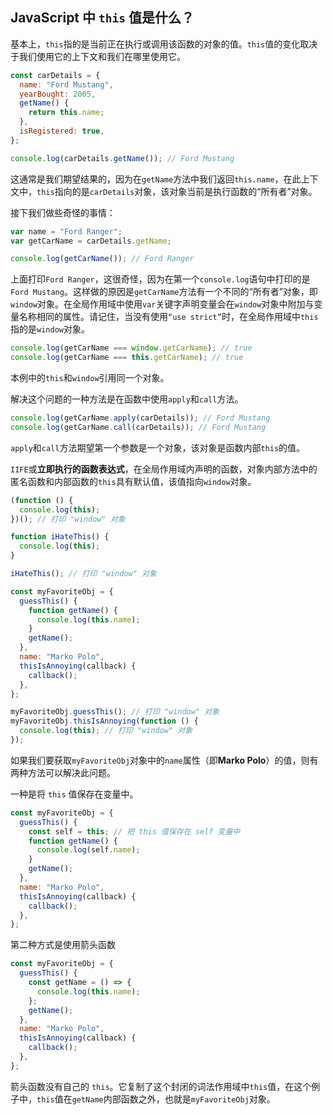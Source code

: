 ## JavaScript 中 `this` 值是什么？

基本上，`this`指的是当前正在执行或调用该函数的对象的值。`this`值的变化取决于我们使用它的上下文和我们在哪里使用它。

```javascript
const carDetails = {
  name: "Ford Mustang",
  yearBought: 2005,
  getName() {
    return this.name;
  },
  isRegistered: true,
};

console.log(carDetails.getName()); // Ford Mustang
```

这通常是我们期望结果的，因为在`getName`方法中我们返回`this.name`，在此上下文中，`this`指向的是`carDetails`对象，该对象当前是执行函数的“所有者”对象。

接下我们做些奇怪的事情：

```javascript
var name = "Ford Ranger";
var getCarName = carDetails.getName;

console.log(getCarName()); // Ford Ranger
```

上面打印`Ford Ranger`，这很奇怪，因为在第一个`console.log`语句中打印的是`Ford Mustang`。这样做的原因是`getCarName`方法有一个不同的“所有者”对象，即`window`对象。在全局作用域中使用`var`关键字声明变量会在`window`对象中附加与变量名称相同的属性。请记住，当没有使用`“use strict”`时，在全局作用域中`this`指的是`window`对象。

```javascript
console.log(getCarName === window.getCarName); // true
console.log(getCarName === this.getCarName); // true
```

本例中的`this`和`window`引用同一个对象。

解决这个问题的一种方法是在函数中使用`apply`和`call`方法。

```javascript
console.log(getCarName.apply(carDetails)); // Ford Mustang
console.log(getCarName.call(carDetails)); // Ford Mustang
```

`apply`和`call`方法期望第一个参数是一个对象，该对象是函数内部`this`的值。

`IIFE`或**立即执行的函数表达式**，在全局作用域内声明的函数，对象内部方法中的匿名函数和内部函数的`this`具有默认值，该值指向`window`对象。

```javascript
(function () {
  console.log(this);
})(); // 打印 "window" 对象

function iHateThis() {
  console.log(this);
}

iHateThis(); // 打印 "window" 对象

const myFavoriteObj = {
  guessThis() {
    function getName() {
      console.log(this.name);
    }
    getName();
  },
  name: "Marko Polo",
  thisIsAnnoying(callback) {
    callback();
  },
};

myFavoriteObj.guessThis(); // 打印 "window" 对象
myFavoriteObj.thisIsAnnoying(function () {
  console.log(this); // 打印 "window" 对象
});
```

如果我们要获取`myFavoriteObj`对象中的`name`属性（即**Marko Polo**）的值，则有两种方法可以解决此问题。

一种是将 `this` 值保存在变量中。

```javascript
const myFavoriteObj = {
  guessThis() {
    const self = this; // 把 this 值保存在 self 变量中
    function getName() {
      console.log(self.name);
    }
    getName();
  },
  name: "Marko Polo",
  thisIsAnnoying(callback) {
    callback();
  },
};
```

第二种方式是使用箭头函数

```javascript
const myFavoriteObj = {
  guessThis() {
    const getName = () => {
      console.log(this.name);
    };
    getName();
  },
  name: "Marko Polo",
  thisIsAnnoying(callback) {
    callback();
  },
};
```

箭头函数没有自己的 `this`。它复制了这个封闭的词法作用域中`this`值，在这个例子中，`this`值在`getName`内部函数之外，也就是`myFavoriteObj`对象。
